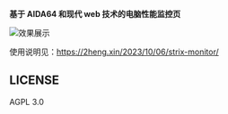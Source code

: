 **基于 AIDA64 和现代 web 技术的电脑性能监控页**

![效果展示](https://view.moezx.cc/images/2023/10/06/56fc1df7f8e7c6f66c5bdd52389d35bc.png)

使用说明见：<https://2heng.xin/2023/10/06/strix-monitor/>

## LICENSE

AGPL 3.0
